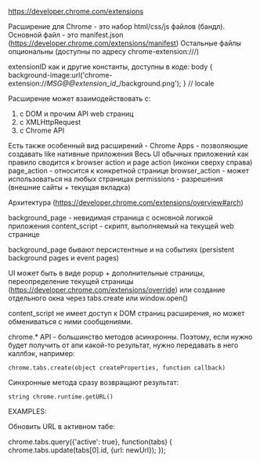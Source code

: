 https://developer.chrome.com/extensions


Расширение для Chrome - это набор html/css/js файлов (бандл).
Основной файл - это manifest.json (https://developer.chrome.com/extensions/manifest)
Остальные файлы опциональны (доступны по адресу chrome-extension://<extensionID>/<pathToFile>)

extensionID как и другие  константы, доступны в коде:
body {
    background-image:url('chrome-extension://__MSG_@@extension_id__/background.png');
}
// locale
<script type="text/javascript" src="'/__MSG_@@ui_locale/dir.js"></script>

Расширение может взаимодействовать с:
1) с  DOM и прочим API web страниц
2) с XMLHttpRequest
3) c Chrome API

Есть также особенный вид расширений - Chrome Apps - позволяющие создавать like нативные приложения
Весь UI обычных приложений как правило сводится к browser action и page action (иконки сверху справа)
page_action    - относится к конкретной странице
browser_action - может использоваться на любых страницах
permissions	   - разрешения (внешние сайты + текущая вкладка)


Архитектура (https://developer.chrome.com/extensions/overview#arch)

background_page - невидимая страница с основной логикой приложения
content_script  - скрипт, выполняемый на текущей web странице

background_page бывают персистентные и на событиях (persistent background pages и event pages)

UI может быть в виде popup + дополнительные страницы, переопределение текущей страницы
(https://developer.chrome.com/extensions/override) или создание отдельного окна
через tabs.create или window.open()

content_script не имеет доступ к DOM страниц расширения, но может обмениваться с ними сообщениями.

chrome.* API - большинство методов асинхронны. Поэтому, если нужно будет получить от апи какой-то
результат, нужно передавать в него каллбэк, например:

	chrome.tabs.create(object createProperties, function callback)

Синхронные метода сразу возвращают результат:

	string chrome.runtime.getURL()


EXAMPLES:

Обновить URL в активном табе:

chrome.tabs.query({'active': true}, function(tabs) {
  chrome.tabs.update(tabs[0].id, {url: newUrl});
});

